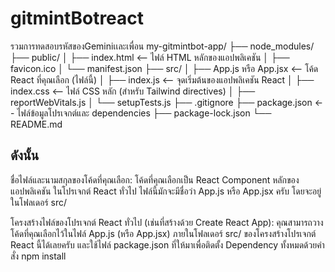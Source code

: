 # gitmintBotreact
รวมการทดสอบรหัสของGeminiเเละเพื่อน
my-gitmintbot-app/
├── node_modules/
├── public/
│   ├── index.html          <-- ไฟล์ HTML หลักของแอปพลิเคชัน
│   ├── favicon.ico
│   └── manifest.json
├── src/
│   ├── App.js หรือ App.jsx  <-- โค้ด React ที่คุณเลือก (ไฟล์นี้)
│   ├── index.js            <-- จุดเริ่มต้นของแอปพลิเคชัน React
│   ├── index.css           <-- ไฟล์ CSS หลัก (สำหรับ Tailwind directives)
│   ├── reportWebVitals.js
│   └── setupTests.js
├── .gitignore
├── package.json            <-- ไฟล์ข้อมูลโปรเจกต์และ dependencies
├── package-lock.json
└── README.md

## ดังนั้น
ชื่อไฟล์และนามสกุลของโค้ดที่คุณเลือก:
โค้ดที่คุณเลือกเป็น React Component หลักของแอปพลิเคชัน ในโปรเจกต์ React ทั่วไป ไฟล์นี้มักจะมีชื่อว่า App.js หรือ App.jsx ครับ โดยจะอยู่ในโฟลเดอร์ src/

โครงสร้างไฟล์ของโปรเจกต์ React ทั่วไป (เช่นที่สร้างด้วย Create React App):
คุณสามารถวางโค้ดที่คุณเลือกไว้ในไฟล์ App.js (หรือ App.jsx) ภายในโฟลเดอร์ src/ ของโครงสร้างโปรเจกต์ React นี้ได้เลยครับ และใช้ไฟล์ package.json ที่ให้มาเพื่อติดตั้ง Dependency ทั้งหมดด้วยคำสั่ง npm install
